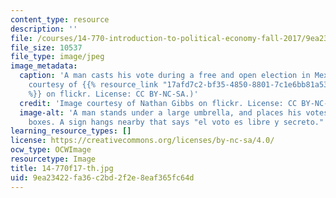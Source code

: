 ```yaml
---
content_type: resource
description: ''
file: /courses/14-770-introduction-to-political-economy-fall-2017/9ea23422fa36c2bd2f2e8eaf365fc64d_14-770f17-th.jpg
file_size: 10537
file_type: image/jpeg
image_metadata:
  caption: 'A man casts his vote during a free and open election in Mexico. (Image
    courtesy of {{% resource_link "17afd7c2-bf35-4850-8801-7c1e6bb81a53" "Nathan Gibbs"
    %}} on flickr. License: CC BY-NC-SA.)'
  credit: 'Image courtesy of Nathan Gibbs on flickr. License: CC BY-NC-SA.'
  image-alt: 'A man stands under a large umbrella, and places his votes into white
    boxes. A sign hangs nearby that says "el voto es libre y secreto."  '
learning_resource_types: []
license: https://creativecommons.org/licenses/by-nc-sa/4.0/
ocw_type: OCWImage
resourcetype: Image
title: 14-770f17-th.jpg
uid: 9ea23422-fa36-c2bd-2f2e-8eaf365fc64d
---
```

